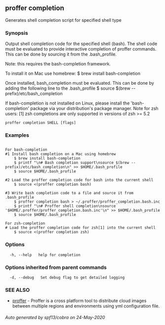 ## proffer completion

Generates shell completion script for specified shell type

### Synopsis


Output shell completion code for the specified shell (bash).
The shell code must be evaluated to provide interactive
completion of proffer commands. This can be done by sourcing it from
the .bash_profile.

Note: this requires the bash-completion framework.

To install it on Mac use homebrew:
	$ brew install bash-completion

Once installed, bash_completion must be evaluated. This can be done by adding the
following line to the .bash_profile
	$ source $(brew --prefix)/etc/bash_completion

If bash-completion is not installed on Linux, please install the 'bash-completion' package
via your distribution's package manager.
Note for zsh users: [1] zsh completions are only supported in versions of zsh >= 5.2

```
proffer completion SHELL [flags]
```

### Examples

```

For bash-completion
#1 Install bash completion on a Mac using homebrew
	$ brew install bash-completion
	$ printf "\n# Bash completion support\nsource $(brew --prefix)/etc/bash_completion\n" >> $HOME/.bash_profile
	$ source $HOME/.bash_profile

#2 Load the proffer completion code for bash into the current shell
	$ source <(proffer completion bash)

#3 Write bash completion code to a file and source it from .bash_profile
	$ proffer completion bash > ~/.proffer/proffer_completion.bash.inc
	$ printf "\n# Proffer shell completion\nsource '$HOME/.proffer/proffer_completion.bash.inc'\n" >> $HOME/.bash_profile
	$ source $HOME/.bash_profile

For zsh-completion
# Load the proffer completion code for zsh[1] into the current shell
	$ source <(proffer completion zsh)
```

### Options

```
  -h, --help   help for completion
```

### Options inherited from parent commands

```
  -d, --debug   Set debug flag to get detailed logging
```

### SEE ALSO

* [proffer](proffer.md)	 - Proffer is a cross platform tool to distribute cloud images between multiple regions and environments using yml configuration file.

###### Auto generated by spf13/cobra on 24-May-2020
